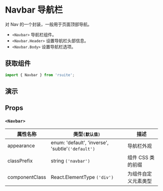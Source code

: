 # Navbar 导航栏 

对 Nav 的一个封装，一般用于页面顶部导航。

* `<Navbar>` 导航栏组件。
* `<Navbar.Header>` 设置导航栏头部信息。
* `<Navbar.Body>` 设置导航栏选项。

## 获取组件

```js
import { Navbar } from 'rsuite';
```

## 演示

<!--{demo}-->

## Props

### `<Navbar>`

| 属性名称       | 类型`(默认值)`                                    | 描述                 |
| -------------- | ------------------------------------------------- | -------------------- |
| appearance     | enum: 'default', 'inverse', 'subtle'`('default')` | 导航栏外观           |
| classPrefix    | string `('navbar')`                               | 组件 CSS 类的前缀       |
| componentClass | React.ElementType `('div')`                       | 为组件自定义元素类型 |
